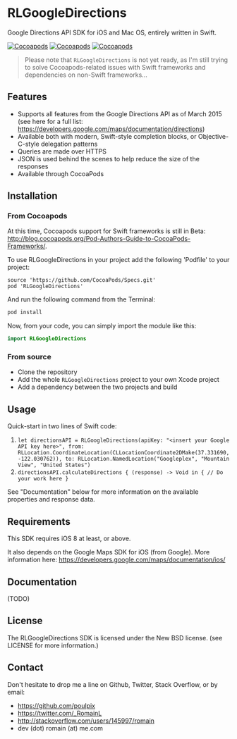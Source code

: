 # RLGoogleDirections
Google Directions API SDK for iOS and Mac OS, entirely written in Swift.

[![Cocoapods](https://img.shields.io/cocoapods/v/RLGoogleDirections.svg)](https://img.shields.io/cocoapods/v/RLGoogleDirections.svg)
[![Cocoapods](https://img.shields.io/cocoapods/p/RLGoogleDirections.svg)](https://img.shields.io/cocoapods/p/RLGoogleDirections.svg)
[![Cocoapods](https://img.shields.io/cocoapods/l/RLGoogleDirections.svg)](https://img.shields.io/cocoapods/l/RLGoogleDirections.svg)

> Please note that `RLGoogleDirections` is not yet ready, as I'm still trying to solve Cocoapods-related issues with Swift frameworks and dependencies on non-Swift frameworks...

## Features
- Supports all features from the Google Directions API as of March 2015 (see here for a full list: https://developers.google.com/maps/documentation/directions)
- Available both with modern, Swift-style completion blocks, or Objective-C-style delegation patterns
- Queries are made over HTTPS
- JSON is used behind the scenes to help reduce the size of the responses
- Available through CocoaPods

## Installation
### From Cocoapods
At this time, Cocoapods support for Swift frameworks is still in Beta: http://blog.cocoapods.org/Pod-Authors-Guide-to-CocoaPods-Frameworks/.

To use RLGoogleDirections in your project add the following 'Podfile' to your project:

```
source 'https://github.com/CocoaPods/Specs.git'
pod 'RLGoogleDirections'
```

And run the following command from the Terminal:

```bash
pod install
```

Now, from your code, you can simply import the module like this:

```swift
import RLGoogleDirections
```

### From source
 - Clone the repository
 - Add the whole `RLGoogleDirections` project to your own Xcode project
 - Add a dependency between the two projects and build

## Usage
Quick-start in two lines of Swift code:
 1. `let directionsAPI = RLGoogleDirections(apiKey: "<insert your Google API key here>", from: RLLocation.CoordinateLocation(CLLocationCoordinate2DMake(37.331690, -122.030762)), to: RLLocation.NamedLocation("Googleplex", "Mountain View", "United States")`
 2. `directionsAPI.calculateDirections { (response) -> Void in { // Do your work here }`

See "Documentation" below for more information on the available properties and response data.

## Requirements
This SDK requires iOS 8 at least, or above.

It also depends on the Google Maps SDK for iOS (from Google).
More information here: https://developers.google.com/maps/documentation/ios/

## Documentation
(TODO)

## License
The RLGoogleDirections SDK is licensed under the New BSD license. (see LICENSE for more information.)

## Contact
Don't hesitate to drop me a line on Github, Twitter, Stack Overflow, or by email:
 - https://github.com/poulpix
 - https://twitter.com/_RomainL
 - http://stackoverflow.com/users/145997/romain
 - dev (dot) romain (at) me.com

